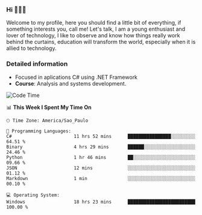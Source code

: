 


### Hi 🙋🏽‍♂️

Welcome to my profile, here you should find a little bit of everything, if something interests you, call me! Let's talk,
I am a young enthusiast and lover of technology, I like to observe and know how things really work behind the curtains, 
education will transform the world, especially when it is allied to technology.

### Detailed information
* Focused in aplications C# using .NET Framework
* **Course**: Analysis and systems development.

<!--START_SECTION:waka-->
![Code Time](http://img.shields.io/badge/Code%20Time-708%20hrs%2053%20mins-blue)

📊 **This Week I Spent My Time On** 

```text
🕑︎ Time Zone: America/Sao_Paulo

💬 Programming Languages: 
C#                       11 hrs 52 mins      ████████████████░░░░░░░░░   64.51 % 
Binary                   4 hrs 29 mins       ██████░░░░░░░░░░░░░░░░░░░   24.46 % 
Python                   1 hr 46 mins        ██░░░░░░░░░░░░░░░░░░░░░░░   09.66 % 
JSON                     12 mins             ░░░░░░░░░░░░░░░░░░░░░░░░░   01.12 % 
Markdown                 1 min               ░░░░░░░░░░░░░░░░░░░░░░░░░   00.10 % 

💻 Operating System: 
Windows                  18 hrs 23 mins      █████████████████████████   100.00 % 
```


<!--END_SECTION:waka-->


